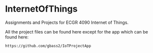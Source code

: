 # InternetOfThings
Assignments and Projects for ECGR 4090 Internet of Things.

All the project files can be found here except for the app which can be found here:

	https://github.com/gbass2/IoTProjectApp
